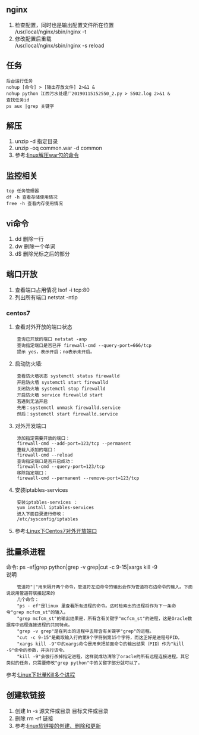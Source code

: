 ## nginx
1. 检查配置，同时也是输出配置文件所在位置  
    /usr/local/nginx/sbin/nginx -t
2. 修改配置后重载  
    /usr/local/nginx/sbin/nginx -s reload

## 任务
```
后台运行任务
nohup [命令] > [输出存放文件] 2>&1 &
nohup python 江西污水处理厂20190115152550_2.py > 5502.log 2>&1 &
查找任务id
ps aux |grep 关键字
```
## 解压 
1. unzip -d 指定目录 
2. unzip -oq common.war -d common
3. 参考:[linux解压war包的命令](https://www.cnblogs.com/wangcp-2014/p/6441790.html)

## 监控相关
    top 任务管理器
    df -h 查看存储使用情况
    free -h 查看内存使用情况
## vi命令
1. dd 删除一行
2. dw 删除一个单词
3. d$ 删除光标之后的部分

## 端口开放
1. 查看端口占用情况 lsof -i tcp:80
2. 列出所有端口 netstat -ntlp  

### centos7
1. 查看对外开放的端口状态
```
    查询已开放的端口 netstat -anp
    查询指定端口是否已开 firewall-cmd --query-port=666/tcp
    提示 yes，表示开启；no表示未开启。
```
2. 启动防火墙:
```
    查看防火墙状态 systemctl status firewalld
    开启防火墙 systemctl start firewalld  
    关闭防火墙 systemctl stop firewalld
    开启防火墙 service firewalld start 
    若遇到无法开启
    先用：systemctl unmask firewalld.service 
    然后：systemctl start firewalld.service
```
3. 对外开发端口
```
    添加指定需要开放的端口：
    firewall-cmd --add-port=123/tcp --permanent
    重载入添加的端口：
    firewall-cmd --reload
    查询指定端口是否开启成功：
    firewall-cmd --query-port=123/tcp
    移除指定端口：
    firewall-cmd --permanent --remove-port=123/tcp
```
4. 安装iptables-services
```
    安装iptables-services ：
    yum install iptables-services 
    进入下面目录进行修改：
    /etc/sysconfig/iptables
```
5. 参考:[Linux下Centos7对外开放端口](https://blog.csdn.net/realjh/article/details/82048492#)

## 批量杀进程
命令: ps -ef|grep python|grep -v grep|cut -c 9-15|xargs kill -9  
说明
```
    管道符"|"用来隔开两个命令，管道符左边命令的输出会作为管道符右边命令的输入。下面说说用管道符联接起来的
    几个命令：
    "ps - ef"是linux 里查看所有进程的命令。这时检索出的进程将作为下一条命令"grep mcfcm_st"的输入。
    "grep mcfcm_st"的输出结果是，所有含有关键字"mcfcm_st"的进程，这是Oracle数据库中远程连接进程的共同特点。
    "grep -v grep"是在列出的进程中去除含有关键字"grep"的进程。
    "cut -c 9-15"是截取输入行的第9个字符到第15个字符，而这正好是进程号PID。
    "xargs kill -9"中的xargs命令是用来把前面命令的输出结果（PID）作为"kill -9"命令的参数，并执行该令。
    "kill -9"会强行杀掉指定进程，这样就成功清除了oracle的所有远程连接进程。其它类似的任务，只需要修改"grep python"中的关键字部分就可以了。
```
参考:[Linux下批量Kill多个进程](https://www.cnblogs.com/joshua317/p/9235811.html)

## 创建软链接
1. 创建 ln -s 源文件或目录  目标文件或目录
2. 删除 rm -rf 链接
3. 参考:[linux软链接的创建、删除和更新](https://blog.csdn.net/m290345792/article/details/78518360)